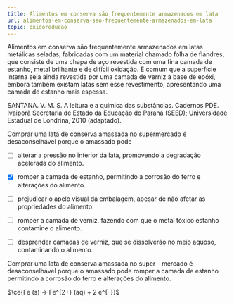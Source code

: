 ```yaml
---
title: Alimentos em conserva são frequentemente armazenados em lata
url: alimentos-em-conserva-sao-frequentemente-armazenados-em-lata
topic: oxidoreducao
---
```



Alimentos em conserva são frequentemente armazenados em latas metálicas seladas, fabricadas com um material chamado folha de flandres, que consiste de uma chapa de aço revestida com uma fina camada de estanho, metal brilhante e de difícil oxidação. É comum que a superfície interna seja ainda revestida por uma camada de verniz à base de epóxi, embora também existam latas sem esse revestimento, apresentando uma camada de estanho mais espessa.

SANTANA. V. M. S. A leitura e a quimica das substâncias. Cadernos PDE. Ivaiporã Secretaria de Estado da Educação do Paraná (SEED); Universidade Estadual de Londrina, 2010 (adaptado).

Comprar uma lata de conserva amassada no supermercado é desaconselhável porque o amassado pode



- [ ] alterar a pressão no interior da lata, promovendo a degradação acelerada do alimento.
- [x] romper a camada de estanho, permitindo a corrosão do ferro e alterações do alimento.
- [ ] prejudicar o apelo visual da embalagem, apesar de não afetar as propriedades do alimento.
- [ ] romper a camada de verniz, fazendo com que o metal tóxico estanho contamine o alimento.
- [ ] desprender camadas de verniz, que se dissolverão no meio aquoso, contaminando o alimento.


Comprar uma lata de conserva amassada no super - mercado é desaconselhável porque o amassado pode romper a camada de estanho permitindo a corrosão do ferro e alterações do alimento.

$\ce{Fe (s) -> Fe^{2+} (aq) + 2 e^{–}}$
